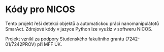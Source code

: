 # Kódy pro NICOS
 Tento projekt řeší detekci objektů a automatickou práci nanomanipulátotů SmarAct. Zdrojové kódy v jazyce Python lze využíz v softweru NICOS.
 
 Projekt vznikl za podpory Studenského fakultního grantu (7242-01/7242PROV) při MFF UK.
